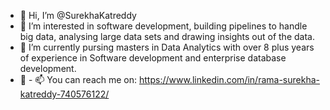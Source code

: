- 👋 Hi, I’m @SurekhaKatreddy
- 👀 I’m interested in software development, building pipelines to handle big data, analysing large data sets and drawing insights out of the data.
- 🌱 I’m currently pursing masters in Data Analytics with over 8 plus years of experience in Software development and enterprise database development.
- 💞️ - 📫 You can reach me on: https://www.linkedin.com/in/rama-surekha-katreddy-740576122/

<!---
SurekhaKatreddy/SurekhaKatreddy is a ✨ special ✨ repository because its `README.md` (this file) appears on your GitHub profile.
You can click the Preview link to take a look at your changes.
--->
